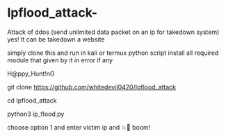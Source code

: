 # Ipflood_attack-
Attack of ddos (send unlimited data packet on an ip for takedown system) yes! It can be takedown a website 



simply clone this and run in kali or termux
python script
install all required module that given by it in error if any


H@ppy_Hunt!nG


git clone https://github.com/whitedevil0420/Ipflood_attack


cd Ipflood_attack

python3 ip_flood.py

choose option 1 and enter victim ip and 💥🤯 boom!
